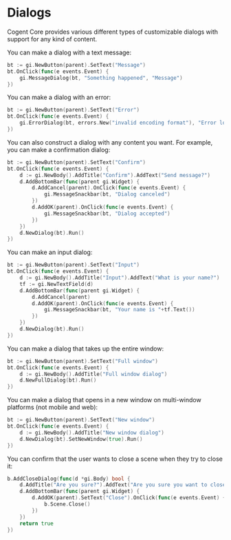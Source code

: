 # Dialogs

Cogent Core provides various different types of customizable dialogs with support for any kind of content.

You can make a dialog with a text message:

```Go
bt := gi.NewButton(parent).SetText("Message")
bt.OnClick(func(e events.Event) {
    gi.MessageDialog(bt, "Something happened", "Message")
})
```

You can make a dialog with an error:

```Go
bt := gi.NewButton(parent).SetText("Error")
bt.OnClick(func(e events.Event) {
    gi.ErrorDialog(bt, errors.New("invalid encoding format"), "Error loading file")
})
```

You can also construct a dialog with any content you want. For example, you can make a confirmation dialog:

```Go
bt := gi.NewButton(parent).SetText("Confirm")
bt.OnClick(func(e events.Event) {
    d := gi.NewBody().AddTitle("Confirm").AddText("Send message?")
    d.AddBottomBar(func(parent gi.Widget) {
        d.AddCancel(parent).OnClick(func(e events.Event) {
            gi.MessageSnackbar(bt, "Dialog canceled")
        })
        d.AddOK(parent).OnClick(func(e events.Event) {
            gi.MessageSnackbar(bt, "Dialog accepted")
        })
    })
    d.NewDialog(bt).Run()
})
```

You can make an input dialog:

```Go
bt := gi.NewButton(parent).SetText("Input")
bt.OnClick(func(e events.Event) {
    d := gi.NewBody().AddTitle("Input").AddText("What is your name?")
    tf := gi.NewTextField(d)
    d.AddBottomBar(func(parent gi.Widget) {
        d.AddCancel(parent)
        d.AddOK(parent).OnClick(func(e events.Event) {
            gi.MessageSnackbar(bt, "Your name is "+tf.Text())
        })
    })
    d.NewDialog(bt).Run()
})
```

You can make a dialog that takes up the entire window:

```Go
bt := gi.NewButton(parent).SetText("Full window")
bt.OnClick(func(e events.Event) {
    d := gi.NewBody().AddTitle("Full window dialog")
    d.NewFullDialog(bt).Run()
})
```

You can make a dialog that opens in a new window on multi-window platforms (not mobile and web):

```Go
bt := gi.NewButton(parent).SetText("New window")
bt.OnClick(func(e events.Event) {
    d := gi.NewBody().AddTitle("New window dialog")
    d.NewDialog(bt).SetNewWindow(true).Run()
})
```

You can confirm that the user wants to close a scene when they try to close it:

```go
b.AddCloseDialog(func(d *gi.Body) bool {
    d.AddTitle("Are you sure?").AddText("Are you sure you want to close the Cogent Core Demo?")
    d.AddBottomBar(func(parent gi.Widget) {
        d.AddOK(parent).SetText("Close").OnClick(func(e events.Event) {
            b.Scene.Close()
        })
    })
    return true
})
```
